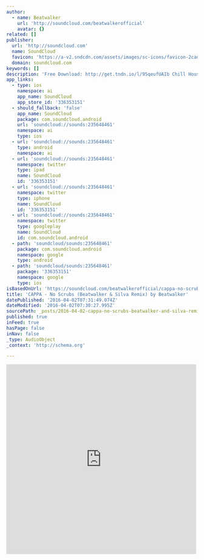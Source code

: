 ```yaml
---
author:
  - name: Beatwalker
    url: 'http://soundcloud.com/beatwalkerofficial'
    avatar: {}
related: []
publisher:
  url: 'http://soundcloud.com'
  name: SoundCloud
  favicon: 'https://a-v2.sndcdn.com/assets/images/sc-icons/favicon-2cadd14b.ico'
  domain: soundcloud.com
keywords: []
description: 'Free Download: http://get.tndn.io/l/95qeufUAIb Chill House & Moombah Remix by Beatwalker & Silva Original vocals by CAPPA Original Track: https://soundcloud.com/cappa-music/no-scrubs-feat-jon-santana Follow CAPPA: https://soundcloud.com/cappa-music https://www.facebook.com/cappamusic https://www.youtube.com/user/carlacappamusic Silva: https://soundcloud.com/iam-silva https://www.facebook.com/Silva-756177101141101 https://twitter.com/_iamsilva_'
app_links:
  - type: ios
    namespace: ai
    app_name: SoundCloud
    app_store_id: '336353151'
  - should_fallback: 'false'
    app_name: SoundCloud
    package: com.soundcloud.android
    url: 'soundcloud://sounds:235648461'
    namespace: ai
    type: ios
  - url: 'soundcloud://sounds:235648461'
    type: android
    namespace: ai
  - url: 'soundcloud://sounds:235648461'
    namespace: twitter
    type: ipad
    name: SoundCloud
    id: '336353151'
  - url: 'soundcloud://sounds:235648461'
    namespace: twitter
    type: iphone
    name: SoundCloud
    id: '336353151'
  - url: 'soundcloud://sounds:235648461'
    namespace: twitter
    type: googleplay
    name: SoundCloud
    id: com.soundcloud.android
  - path: 'soundcloud/sounds:235648461'
    package: com.soundcloud.android
    namespace: google
    type: android
  - path: 'soundcloud/sounds:235648461'
    package: '336353151'
    namespace: google
    type: ios
isBasedOnUrl: 'https://soundcloud.com/beatwalkerofficial/cappa-no-scrubs-beatwalker-silva-remix'
title: 'CAPPA - No Scrubs (Beatwalker & Silva Remix) by Beatwalker'
datePublished: '2016-04-02T07:31:49.074Z'
dateModified: '2016-04-02T07:30:27.995Z'
sourcePath: _posts/2016-04-02-cappa-no-scrubs-beatwalker-and-silva-remix-by-beatwalker.md
published: true
inFeed: true
hasPage: false
inNav: false
_type: AudioObject
_context: 'http://schema.org'

---
```

<iframe src="https://cdn.embedly.com/widgets/media.html?src=https%3A%2F%2Fw.soundcloud.com%2Fplayer%2F%3Fvisual%3Dtrue%26url%3Dhttp%253A%252F%252Fapi.soundcloud.com%252Ftracks%252F235648461%26show_artwork%3Dtrue&amp;url=https%3A%2F%2Fsoundcloud.com%2Fbeatwalkerofficial%2Fcappa-no-scrubs-beatwalker-silva-remix&amp;image=http%3A%2F%2Fi1.sndcdn.com%2Fartworks-000138073457-kqydf3-t500x500.jpg&amp;key=b7d04c9b404c499eba89ee7072e1c4f7&amp;type=text%2Fhtml&amp;schema=soundcloud" width="500" height="500" scrolling="no" frameborder="0" allowfullscreen="allowfullscreen" style=""></iframe>